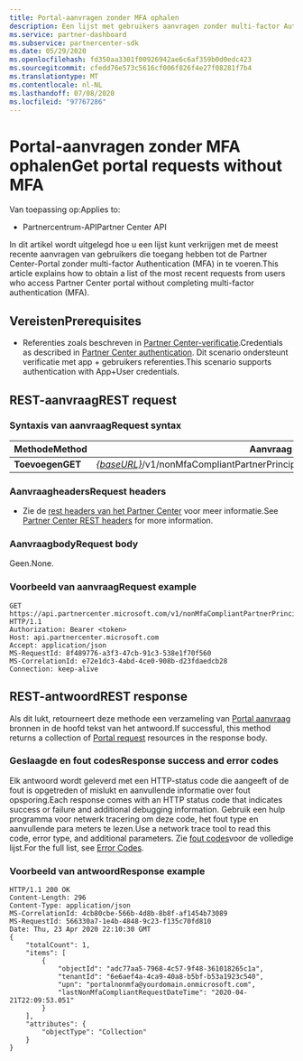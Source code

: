 ```yaml
---
title: Portal-aanvragen zonder MFA ophalen
description: Een lijst met gebruikers aanvragen zonder multi-factor Authentication (MFA) ophalen met behulp van de partner REST API.
ms.service: partner-dashboard
ms.subservice: partnercenter-sdk
ms.date: 05/29/2020
ms.openlocfilehash: fd350aa3301f00926942ae6c6af359b0d0edc423
ms.sourcegitcommit: cfedd76e573c5616cf006f826f4e27f08281f7b4
ms.translationtype: MT
ms.contentlocale: nl-NL
ms.lasthandoff: 07/08/2020
ms.locfileid: "97767286"
---
```

# <a name="get-portal-requests-without-mfa"></a><span data-ttu-id="fd1b2-103">Portal-aanvragen zonder MFA ophalen</span><span class="sxs-lookup"><span data-stu-id="fd1b2-103">Get portal requests without MFA</span></span>

<span data-ttu-id="fd1b2-104">Van toepassing op:</span><span class="sxs-lookup"><span data-stu-id="fd1b2-104">Applies to:</span></span>

- <span data-ttu-id="fd1b2-105">Partnercentrum-API</span><span class="sxs-lookup"><span data-stu-id="fd1b2-105">Partner Center API</span></span>

<span data-ttu-id="fd1b2-106">In dit artikel wordt uitgelegd hoe u een lijst kunt verkrijgen met de meest recente aanvragen van gebruikers die toegang hebben tot de Partner Center-Portal zonder multi-factor Authentication (MFA) in te voeren.</span><span class="sxs-lookup"><span data-stu-id="fd1b2-106">This article explains how to obtain a list of the most recent requests from users who access Partner Center portal without completing multi-factor authentication (MFA).</span></span>

## <a name="prerequisites"></a><span data-ttu-id="fd1b2-107">Vereisten</span><span class="sxs-lookup"><span data-stu-id="fd1b2-107">Prerequisites</span></span>

- <span data-ttu-id="fd1b2-108">Referenties zoals beschreven in [Partner Center-verificatie](partner-center-authentication.md).</span><span class="sxs-lookup"><span data-stu-id="fd1b2-108">Credentials as described in [Partner Center authentication](partner-center-authentication.md).</span></span> <span data-ttu-id="fd1b2-109">Dit scenario ondersteunt verificatie met app + gebruikers referenties.</span><span class="sxs-lookup"><span data-stu-id="fd1b2-109">This scenario supports authentication with App+User credentials.</span></span>

## <a name="rest-request"></a><span data-ttu-id="fd1b2-110">REST-aanvraag</span><span class="sxs-lookup"><span data-stu-id="fd1b2-110">REST request</span></span>

### <a name="request-syntax"></a><span data-ttu-id="fd1b2-111">Syntaxis van aanvraag</span><span class="sxs-lookup"><span data-stu-id="fd1b2-111">Request syntax</span></span>

| <span data-ttu-id="fd1b2-112">Methode</span><span class="sxs-lookup"><span data-stu-id="fd1b2-112">Method</span></span>  | <span data-ttu-id="fd1b2-113">Aanvraag-URI</span><span class="sxs-lookup"><span data-stu-id="fd1b2-113">Request URI</span></span>                                                  |
|---------|--------------------------------------------------------------|
| <span data-ttu-id="fd1b2-114">**Toevoegen**</span><span class="sxs-lookup"><span data-stu-id="fd1b2-114">**GET**</span></span> | <span data-ttu-id="fd1b2-115">[*{baseURL}*](partner-center-rest-urls.md)/v1/nonMfaCompliantPartnerPrincipals</span><span class="sxs-lookup"><span data-stu-id="fd1b2-115">[*{baseURL}*](partner-center-rest-urls.md)/v1/nonMfaCompliantPartnerPrincipals</span></span> |

### <a name="request-headers"></a><span data-ttu-id="fd1b2-116">Aanvraagheaders</span><span class="sxs-lookup"><span data-stu-id="fd1b2-116">Request headers</span></span>

- <span data-ttu-id="fd1b2-117">Zie de [rest headers van het Partner Center](headers.md) voor meer informatie.</span><span class="sxs-lookup"><span data-stu-id="fd1b2-117">See [Partner Center REST headers](headers.md) for more information.</span></span>

### <a name="request-body"></a><span data-ttu-id="fd1b2-118">Aanvraagbody</span><span class="sxs-lookup"><span data-stu-id="fd1b2-118">Request body</span></span>

<span data-ttu-id="fd1b2-119">Geen.</span><span class="sxs-lookup"><span data-stu-id="fd1b2-119">None.</span></span>

### <a name="request-example"></a><span data-ttu-id="fd1b2-120">Voorbeeld van aanvraag</span><span class="sxs-lookup"><span data-stu-id="fd1b2-120">Request example</span></span>

```http
GET https://api.partnercenter.microsoft.com/v1/nonMfaCompliantPartnerPrincipals HTTP/1.1
Authorization: Bearer <token>
Host: api.partnercenter.microsoft.com
Accept: application/json
MS-RequestId: 8f489776-a3f3-47cb-91c3-538e1f70f560
MS-CorrelationId: e72e1dc3-4abd-4ce0-908b-d23fdaedcb28
Connection: keep-alive

```

## <a name="rest-response"></a><span data-ttu-id="fd1b2-121">REST-antwoord</span><span class="sxs-lookup"><span data-stu-id="fd1b2-121">REST response</span></span>

<span data-ttu-id="fd1b2-122">Als dit lukt, retourneert deze methode een verzameling van [Portal aanvraag](mfa-resources.md#portal-request-without-mfa) bronnen in de hoofd tekst van het antwoord.</span><span class="sxs-lookup"><span data-stu-id="fd1b2-122">If successful, this method returns a collection of [Portal request](mfa-resources.md#portal-request-without-mfa) resources in the response body.</span></span>

### <a name="response-success-and-error-codes"></a><span data-ttu-id="fd1b2-123">Geslaagde en fout codes</span><span class="sxs-lookup"><span data-stu-id="fd1b2-123">Response success and error codes</span></span>

<span data-ttu-id="fd1b2-124">Elk antwoord wordt geleverd met een HTTP-status code die aangeeft of de fout is opgetreden of mislukt en aanvullende informatie over fout opsporing.</span><span class="sxs-lookup"><span data-stu-id="fd1b2-124">Each response comes with an HTTP status code that indicates success or failure and additional debugging information.</span></span> <span data-ttu-id="fd1b2-125">Gebruik een hulp programma voor netwerk tracering om deze code, het fout type en aanvullende para meters te lezen.</span><span class="sxs-lookup"><span data-stu-id="fd1b2-125">Use a network trace tool to read this code, error type, and additional parameters.</span></span> <span data-ttu-id="fd1b2-126">Zie [fout codes](error-codes.md)voor de volledige lijst.</span><span class="sxs-lookup"><span data-stu-id="fd1b2-126">For the full list, see [Error Codes](error-codes.md).</span></span>

### <a name="response-example"></a><span data-ttu-id="fd1b2-127">Voorbeeld van antwoord</span><span class="sxs-lookup"><span data-stu-id="fd1b2-127">Response example</span></span>

``` http
HTTP/1.1 200 OK
Content-Length: 296
Content-Type: application/json
MS-CorrelationId: 4cb80cbe-566b-4d8b-8b8f-af1454b73089
MS-RequestId: 566330a7-1e4b-4848-9c23-f135c70fd810
Date: Thu, 23 Apr 2020 22:10:30 GMT
{
    "totalCount": 1,
    "items": [
        {
            "objectId": "adc77aa5-7968-4c57-9f48-361018265c1a",
            "tenantId": "6e6aef4a-4ca9-40a8-b5bf-b53a1923c540",
            "upn": "portalnonmfa@yourdomain.onmicrosoft.com",
            "lastNonMfaCompliantRequestDateTime": "2020-04-21T22:09:53.051"
        }
    ],
    "attributes": {
        "objectType": "Collection"
    }
}
```
